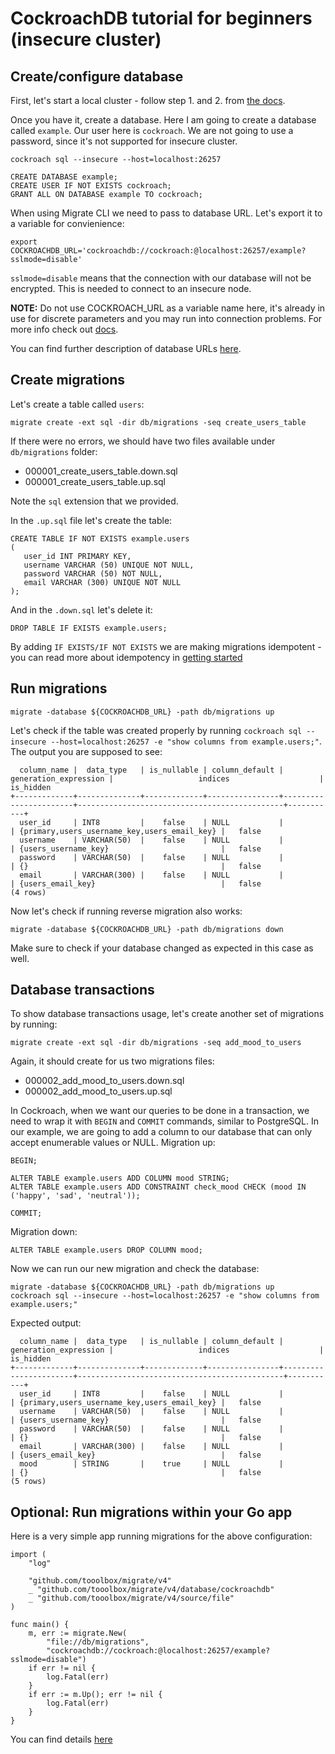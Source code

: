 # CockroachDB tutorial for beginners (insecure cluster)

## Create/configure database

First, let's start a local cluster - follow step 1. and 2. from [the docs](https://www.cockroachlabs.com/docs/stable/start-a-local-cluster.html#step-1-start-the-first-node).

Once you have it, create a database. Here I am going to create a database called `example`.
Our user here is `cockroach`. We are not going to use a password, since it's not supported for insecure cluster.
```
cockroach sql --insecure --host=localhost:26257
```
```
CREATE DATABASE example;
CREATE USER IF NOT EXISTS cockroach;
GRANT ALL ON DATABASE example TO cockroach;
```

When using Migrate CLI we need to pass to database URL. Let's export it to a variable for convienience:
```
export COCKROACHDB_URL='cockroachdb://cockroach:@localhost:26257/example?sslmode=disable'
```
`sslmode=disable` means that the connection with our database will not be encrypted. This is needed to connect to an insecure node.

**NOTE:** Do not use COCKROACH_URL as a variable name here, it's already in use for discrete parameters and you may run into connection problems. For more info check out [docs](https://www.cockroachlabs.com/docs/stable/connection-parameters.html#connect-using-discrete-parameters).

You can find further description of database URLs [here](README.md#database-urls).

## Create migrations
Let's create a table called `users`:
```
migrate create -ext sql -dir db/migrations -seq create_users_table
```
If there were no errors, we should have two files available under `db/migrations` folder:
- 000001_create_users_table.down.sql
- 000001_create_users_table.up.sql

Note the `sql` extension that we provided.

In the `.up.sql` file let's create the table:
```
CREATE TABLE IF NOT EXISTS example.users
(
   user_id INT PRIMARY KEY,
   username VARCHAR (50) UNIQUE NOT NULL,
   password VARCHAR (50) NOT NULL,
   email VARCHAR (300) UNIQUE NOT NULL
);
```
And in the `.down.sql` let's delete it:
```
DROP TABLE IF EXISTS example.users;
```
By adding `IF EXISTS/IF NOT EXISTS` we are making migrations idempotent - you can read more about idempotency in [getting started](GETTING_STARTED.md#create-migrations)

## Run migrations
```
migrate -database ${COCKROACHDB_URL} -path db/migrations up
```
Let's check if the table was created properly by running `cockroach sql --insecure --host=localhost:26257 -e "show columns from example.users;"`.
The output you are supposed to see:
```
  column_name |  data_type   | is_nullable | column_default | generation_expression |                   indices                    | is_hidden
+-------------+--------------+-------------+----------------+-----------------------+----------------------------------------------+-----------+
  user_id     | INT8         |    false    | NULL           |                       | {primary,users_username_key,users_email_key} |   false
  username    | VARCHAR(50)  |    false    | NULL           |                       | {users_username_key}                         |   false
  password    | VARCHAR(50)  |    false    | NULL           |                       | {}                                           |   false
  email       | VARCHAR(300) |    false    | NULL           |                       | {users_email_key}                            |   false
(4 rows)
```
Now let's check if running reverse migration also works:
```
migrate -database ${COCKROACHDB_URL} -path db/migrations down
```
Make sure to check if your database changed as expected in this case as well.

## Database transactions

To show database transactions usage, let's create another set of migrations by running:
```
migrate create -ext sql -dir db/migrations -seq add_mood_to_users
```
Again, it should create for us two migrations files:
- 000002_add_mood_to_users.down.sql
- 000002_add_mood_to_users.up.sql

In Cockroach, when we want our queries to be done in a transaction, we need to wrap it with `BEGIN` and `COMMIT` commands, similar to PostgreSQL.
In our example, we are going to add a column to our database that can only accept enumerable values or NULL.
Migration up:
```
BEGIN;

ALTER TABLE example.users ADD COLUMN mood STRING;
ALTER TABLE example.users ADD CONSTRAINT check_mood CHECK (mood IN ('happy', 'sad', 'neutral'));

COMMIT;
```
Migration down:
```
ALTER TABLE example.users DROP COLUMN mood;
```

Now we can run our new migration and check the database:
```
migrate -database ${COCKROACHDB_URL} -path db/migrations up
cockroach sql --insecure --host=localhost:26257 -e "show columns from example.users;"
```
Expected output:
```
  column_name |  data_type   | is_nullable | column_default | generation_expression |                   indices                    | is_hidden  
+-------------+--------------+-------------+----------------+-----------------------+----------------------------------------------+-----------+
  user_id     | INT8         |    false    | NULL           |                       | {primary,users_username_key,users_email_key} |   false    
  username    | VARCHAR(50)  |    false    | NULL           |                       | {users_username_key}                         |   false    
  password    | VARCHAR(50)  |    false    | NULL           |                       | {}                                           |   false    
  email       | VARCHAR(300) |    false    | NULL           |                       | {users_email_key}                            |   false    
  mood        | STRING       |    true     | NULL           |                       | {}                                           |   false    
(5 rows)
```

## Optional: Run migrations within your Go app
Here is a very simple app running migrations for the above configuration:
```
import (
	"log"

	"github.com/tooolbox/migrate/v4"
	_ "github.com/tooolbox/migrate/v4/database/cockroachdb"
	_ "github.com/tooolbox/migrate/v4/source/file"
)

func main() {
	m, err := migrate.New(
		"file://db/migrations",
		"cockroachdb://cockroach:@localhost:26257/example?sslmode=disable")
	if err != nil {
		log.Fatal(err)
	}
	if err := m.Up(); err != nil {
		log.Fatal(err)
	}
}
```
You can find details [here](README.md#use-in-your-go-project)